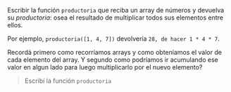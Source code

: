 Escribir la función `productoria` que reciba un array de números y devuelva su _productoria_: osea el resultado de multiplicar todos sus elementos entre ellos. 

Por ejemplo, `productoria([1, 4, 7])` devolvería `28, de hacer 1 * 4 * 7`. 

Recordá primero como recorríamos arrays y como obteníamos el valor de cada elemento del array. 
Y segundo como podríamos ir acumulando ese valor en algun lado para luego multiplicarlo por el nuevo elemento?

> Escribí la función `productoria`